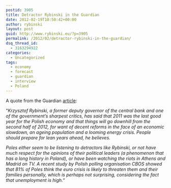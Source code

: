 ```yaml
---
postid: 3905
title: Detractor Rybinski in the Guardian
date: 2012-02-19T10:50:42+00:00
author: rybinski
layout: post
guid: http://www.rybinski.eu/?p=3905
permalink: /2012/02/detractor-rybinski-in-the-guardian/
dsq_thread_id:
  - 3163294922
categories:
  - Uncategorized
tags:
  - economy
  - forecast
  - guardian
  - interview
  - Poland
---
```

A quote from the Guardian [article](http://www.guardian.co.uk/business/2012/feb/19/poland-eurozone-turmoil-join):

“_Krzysztof Rybinski, a former deputy governor of the central bank and one of the government’s sharpest critics, has said that 2011 was the last good year for the Polish economy and that things will go downhill from the second half of 2012, for want of decent reforms in the face of an economic slowdown, an ageing population and a looming energy crisis. People should prepare for lean years ahead, he believes._

_Poles either seem to be listening to detractors like Rybinski, or not have much respect for the opinions of their political leaders (a phenomenon that has a long history in Poland), or have been watching the riots in Athens and Madrid on TV. A recent study by Polish polling organisation CBOS showed that 81% of Poles think the euro crisis is likely to threaten them and their families personally, which is perhaps not surprising, considering the fact that unemployment is high._“
